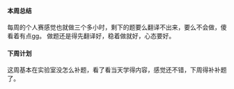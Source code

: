#### 本周总结
每周的个人赛感觉也就做三个多小时，剩下的题要么翻译不出来，要么不会做，傻看着有点gg。
做题还是得先翻译好，稳着做就好，心态要好。




#### 下周计划
这周基本在实验室没怎么补题，看了看当天学得内容，感觉还不错，下周得补补题了。



